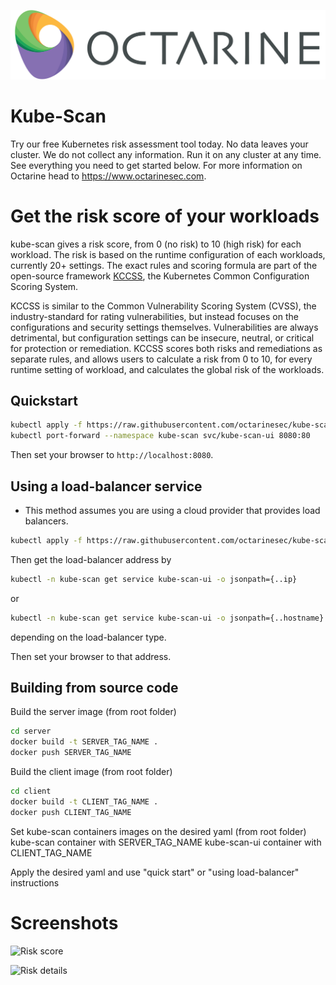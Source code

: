 
<p align="center">
  <img src="./images/octarine_logo.png">
</p>

# Kube-Scan
Try our free Kubernetes risk assessment tool today. No data leaves your cluster. We do not collect any information. Run it on any cluster at any time. See everything you need to get started below. For more information on Octarine head to https://www.octarinesec.com. 

# Get the risk score of your workloads

kube-scan gives a risk score, from 0 (no risk) to 10 (high risk) for each workload. The risk is based on the runtime configuration of each workloads, currently 20+ settings. The exact rules and scoring formula are part of the open-source framework [KCCSS](https://github.com/octarinesec/kccss), the Kubernetes Common Configuration Scoring System. 

KCCSS is similar to the Common Vulnerability Scoring System (CVSS), the industry-standard for rating vulnerabilities, but instead focuses on the configurations and security settings themselves. Vulnerabilities are always detrimental, but configuration settings can be insecure, neutral, or critical for protection or remediation. KCCSS scores both risks and remediations as separate rules, and allows users to calculate a risk from 0 to 10, for every runtime setting of workload, and calculates the global risk of the workloads.

## Quickstart
```bash
kubectl apply -f https://raw.githubusercontent.com/octarinesec/kube-scan/master/kube-scan.yaml
kubectl port-forward --namespace kube-scan svc/kube-scan-ui 8080:80
```

Then set your browser to `http://localhost:8080`.

## Using a load-balancer service
* This method assumes you are using a cloud provider that provides load balancers.
```bash
kubectl apply -f https://raw.githubusercontent.com/octarinesec/kube-scan/master/kube-scan-lb.yaml
```
Then get the load-balancer address by
```bash
kubectl -n kube-scan get service kube-scan-ui -o jsonpath={..ip}
```
or
```bash
kubectl -n kube-scan get service kube-scan-ui -o jsonpath={..hostname}
```
depending on the load-balancer type.

Then set your browser to that address.

## Building from source code
Build the server image (from root folder)
```bash
cd server
docker build -t SERVER_TAG_NAME .
docker push SERVER_TAG_NAME
```

Build the client image (from root folder)
```bash
cd client
docker build -t CLIENT_TAG_NAME .
docker push CLIENT_TAG_NAME
```

Set kube-scan containers images on the desired yaml (from root folder)
kube-scan container with SERVER_TAG_NAME
kube-scan-ui container with CLIENT_TAG_NAME

Apply the desired yaml and use "quick start" or "using load-balancer" instructions 

# Screenshots

![Risk score](https://info.octarinesec.com/hubfs/home-1.png)

![Risk details](https://info.octarinesec.com/hubfs/risk-expanded.png)
